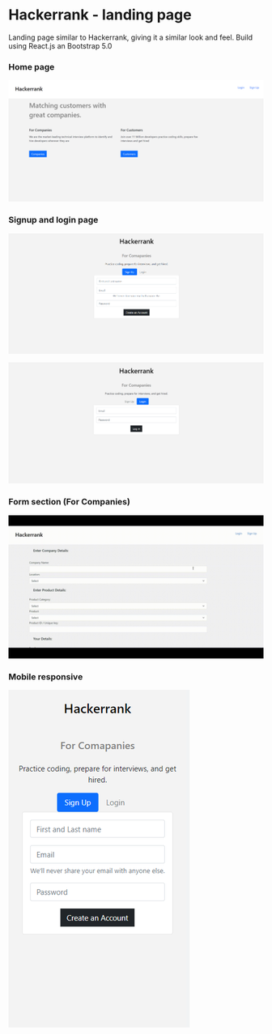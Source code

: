 # Hackerrank - landing page

Landing page similar to Hackerrank, giving it a similar look and feel. 
Build using React.js an Bootstrap 5.0

### Home page 

![](app-screenshots/1.png)


### Signup and login page

![](app-screenshots/2.png)

![](app-screenshots/3.png)


### Form section (For Companies)

![](app-screenshots/4.1.gif)


### Mobile responsive

![](app-screenshots/5.png)
